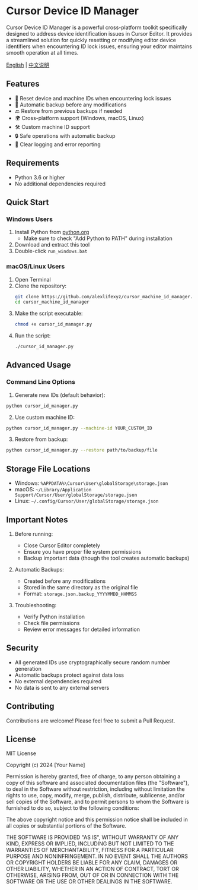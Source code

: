 # Cursor Device ID Manager

Cursor Device ID Manager is a powerful cross-platform toolkit specifically designed to address device identification issues in Cursor Editor. It provides a streamlined solution for quickly resetting or modifying editor device identifiers when encountering ID lock issues, ensuring your editor maintains smooth operation at all times.

[English](README.md) | [中文说明](README_CN.md)

## Features

- 🔄 Reset device and machine IDs when encountering lock issues
- 💾 Automatic backup before any modifications
- 🔙 Restore from previous backups if needed
- 🌍 Cross-platform support (Windows, macOS, Linux)
- 🛠️ Custom machine ID support
- 🔒 Safe operations with automatic backup
- 📝 Clear logging and error reporting

## Requirements

- Python 3.6 or higher
- No additional dependencies required

## Quick Start

### Windows Users
1. Install Python from [python.org](https://www.python.org/downloads/)
   - Make sure to check "Add Python to PATH" during installation
2. Download and extract this tool
3. Double-click `run_windows.bat`

### macOS/Linux Users
1. Open Terminal
2. Clone the repository:
   ```bash
   git clone https://github.com/alexlifexyz/cursor_machine_id_manager.git
   cd cursor_machine_id_manager
   ```
3. Make the script executable:
   ```bash
   chmod +x cursor_id_manager.py
   ```
4. Run the script:
   ```bash
   ./cursor_id_manager.py
   ```

## Advanced Usage

### Command Line Options

1. Generate new IDs (default behavior):
```bash
python cursor_id_manager.py
```

2. Use custom machine ID:
```bash
python cursor_id_manager.py --machine-id YOUR_CUSTOM_ID
```

3. Restore from backup:
```bash
python cursor_id_manager.py --restore path/to/backup/file
```

## Storage File Locations

- Windows: `%APPDATA%\Cursor\User\globalStorage\storage.json`
- macOS: `~/Library/Application Support/Cursor/User/globalStorage/storage.json`
- Linux: `~/.config/Cursor/User/globalStorage/storage.json`

## Important Notes

1. Before running:
   - Close Cursor Editor completely
   - Ensure you have proper file system permissions
   - Backup important data (though the tool creates automatic backups)

2. Automatic Backups:
   - Created before any modifications
   - Stored in the same directory as the original file
   - Format: `storage.json.backup_YYYYMMDD_HHMMSS`

3. Troubleshooting:
   - Verify Python installation
   - Check file permissions
   - Review error messages for detailed information

## Security

- All generated IDs use cryptographically secure random number generation
- Automatic backups protect against data loss
- No external dependencies required
- No data is sent to any external servers

## Contributing

Contributions are welcome! Please feel free to submit a Pull Request.

## License

MIT License

Copyright (c) 2024 [Your Name]

Permission is hereby granted, free of charge, to any person obtaining a copy
of this software and associated documentation files (the "Software"), to deal
in the Software without restriction, including without limitation the rights
to use, copy, modify, merge, publish, distribute, sublicense, and/or sell
copies of the Software, and to permit persons to whom the Software is
furnished to do so, subject to the following conditions:

The above copyright notice and this permission notice shall be included in all
copies or substantial portions of the Software.

THE SOFTWARE IS PROVIDED "AS IS", WITHOUT WARRANTY OF ANY KIND, EXPRESS OR
IMPLIED, INCLUDING BUT NOT LIMITED TO THE WARRANTIES OF MERCHANTABILITY,
FITNESS FOR A PARTICULAR PURPOSE AND NONINFRINGEMENT. IN NO EVENT SHALL THE
AUTHORS OR COPYRIGHT HOLDERS BE LIABLE FOR ANY CLAIM, DAMAGES OR OTHER
LIABILITY, WHETHER IN AN ACTION OF CONTRACT, TORT OR OTHERWISE, ARISING FROM,
OUT OF OR IN CONNECTION WITH THE SOFTWARE OR THE USE OR OTHER DEALINGS IN THE
SOFTWARE.
